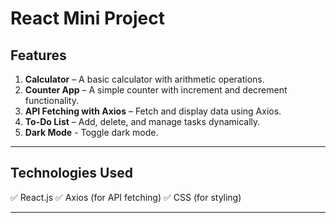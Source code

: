 # React Mini Project

## Features
1. **Calculator** – A basic calculator with arithmetic operations.
2. **Counter App** – A simple counter with increment and decrement functionality.
3. **API Fetching with Axios** – Fetch and display data using Axios.
4. **To-Do List** – Add, delete, and manage tasks dynamically.
5. **Dark Mode** - Toggle dark mode.
---

## Technologies Used
✅ React.js
✅ Axios (for API fetching)
✅ CSS (for styling)

---
